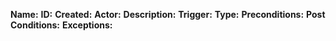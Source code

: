 **Name:** 
**ID:**
**Created:**
**Actor:**
**Description:**
**Trigger:**
**Type:**
**Preconditions:**
**Post Conditions:**
**Exceptions:**
